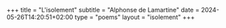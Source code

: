+++
title = "L'isolement"
subtitle = "Alphonse de Lamartine"
date = 2024-05-26T14:20:51+02:00
type = "poems"
layout = "isolement"
+++
